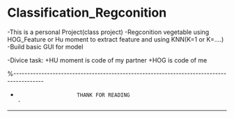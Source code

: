 # Classification_Regconition

-This is a personal Project(class project)
-Regconition vegetable using HOG_Feature or Hu moment to extract feature and using KNN(K=1 or K=....)
-Build basic GUI for model

-Divice task:
+HU moment is code of my partner
+HOG is code of me

%-----------------------------------------------------------------------------------------

-                        THANK FOR READING                                               -

---
